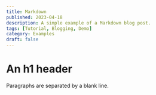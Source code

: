 ```yaml
---
title: Markdown
published: 2023-04-18
description: A simple example of a Markdown blog post.
tags: [Tutorial, Blogging, Demo]
category: Examples
draft: false
---
```


# An h1 header

Paragraphs are separated by a blank line.
